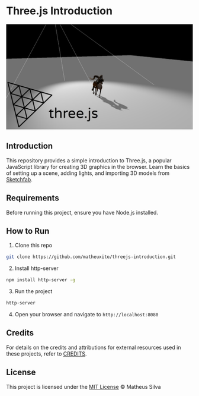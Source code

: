 # Three.js Introduction

![threejs-introduction](thumbnail.png)

## Introduction

This repository provides a simple introduction to Three.js, a popular JavaScript library for creating 3D graphics in the browser. Learn the basics of setting up a scene, adding lights, and importing 3D models from [Sketchfab](https://sketchfab.com/).

## Requirements

Before running this project, ensure you have Node.js installed.

## How to Run

1. Clone this repo

```bash
git clone https://github.com/matheuxito/threejs-introduction.git
```

2. Install http-server

```bash
npm install http-server -g
```

3. Run the project

```bash
http-server
```

4. Open your browser and navigate to `http://localhost:8080`

## Credits

For details on the credits and attributions for external resources used in these projects, refer to [CREDITS](CREDITS.md).

## License

This project is licensed under the [MIT License](LICENSE) &copy; Matheus Silva